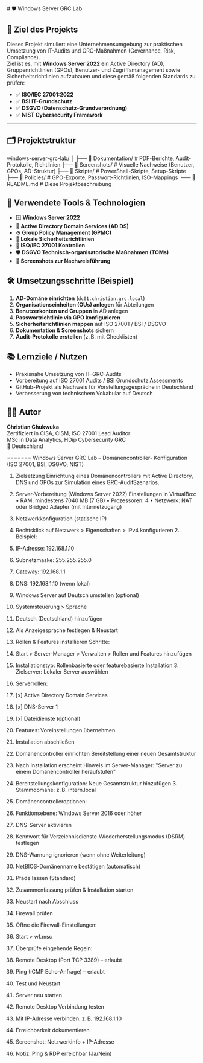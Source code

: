 
﻿# 🛡️ Windows Server GRC Lab

## 🎯 Ziel des Projekts

Dieses Projekt simuliert eine Unternehmensumgebung zur praktischen Umsetzung von IT-Audits und GRC-Maßnahmen (Governance, Risk, Compliance).  
Ziel ist es, mit **Windows Server 2022** ein Active Directory (AD), Gruppenrichtlinien (GPOs), Benutzer- und Zugriffsmanagement sowie Sicherheitsrichtlinien aufzubauen und diese gemäß folgenden Standards zu prüfen:

- ✅ **ISO/IEC 27001:2022**
- ✅ **BSI IT-Grundschutz**
- ✅ **DSGVO (Datenschutz-Grundverordnung)**
- ✅ **NIST Cybersecurity Framework**

---

## 🗂️ Projektstruktur


windows-server-grc-lab/
│
├── 📁 Dokumentation/       # PDF-Berichte, Audit-Protokolle, Richtlinien
├── 📁 Screenshots/         # Visuelle Nachweise (Benutzer, GPOs, AD-Struktur)
├── 📁 Skripte/             # PowerShell-Skripte, Setup-Skripte
├── 📁 Policies/            # GPO-Exporte, Passwort-Richtlinien, ISO-Mappings
└── 📄 README.md            # Diese Projektbeschreibung


## 🧰 Verwendete Tools & Technologien

- 🪟 **Windows Server 2022**
- 🧩 **Active Directory Domain Services (AD DS)**
- ⚙️ **Group Policy Management (GPMC)**
- 🔐 **Lokale Sicherheitsrichtlinien**
- 🧾 **ISO/IEC 27001 Kontrollen**
- 🛡️ **DSGVO Technisch-organisatorische Maßnahmen (TOMs)**
- 📸 **Screenshots zur Nachweisführung**



## 🛠️ Umsetzungsschritte (Beispiel)

1. **AD-Domäne einrichten** (`dc01.christian.grc.local`)
2. **Organisationseinheiten (OUs) anlegen** für Abteilungen
3. **Benutzerkonten und Gruppen** in AD anlegen
4. **Passwortrichtlinie via GPO konfigurieren**
5. **Sicherheitsrichtlinien mappen** auf ISO 27001 / BSI / DSGVO
6. **Dokumentation & Screenshots** sichern
7. **Audit-Protokolle erstellen** (z. B. mit Checklisten)




## 📚 Lernziele / Nutzen

- Praxisnahe Umsetzung von IT-GRC-Audits
- Vorbereitung auf ISO 27001 Audits / BSI Grundschutz Assessments
- GitHub-Projekt als Nachweis für Vorstellungsgespräche in Deutschland
- Verbesserung von technischem Vokabular auf Deutsch



## 🧑‍💻 Autor

**Christian Chukwuka**  
Zertifiziert in CISA, CISM, ISO 27001 Lead Auditor  
MSc in Data Analytics, HDip Cybersecurity GRC  
📍 Deutschland


=======
Windows Server GRC Lab – Domänencontroller- 
Konfiguration (ISO 27001, BSI, DSGVO, NIST) 
1.	Zielsetzung 
Einrichtung eines Domänencontrollers mit Active Directory, DNS und GPOs zur Simulation eines GRC-AuditSzenarios. 
  
2.	Server-Vorbereitung (Windows Server 2022) 
 Einstellungen in VirtualBox: 
•	RAM: mindestens 7040 MB (7 GB) 
•	Prozessoren: 4 
•	Netzwerk: NAT oder Bridged Adapter (mit Internetzugang) 
  
3.	Netzwerkkonfiguration (statische IP) 
1. Rechtsklick auf Netzwerk > Eigenschaften > IPv4 konfigurieren 2. Beispiel: 
3.	IP-Adresse: 192.168.1.10 
4.	Subnetzmaske: 255.255.255.0 
5.	Gateway: 192.168.1.1 
6.	DNS: 192.168.1.10 (wenn lokal) 
  
4.	Windows Server auf Deutsch umstellen (optional) 
1.	Systemsteuerung > Sprache 
2.	Deutsch (Deutschland) hinzufügen 
3.	Als Anzeigesprache festlegen & Neustart 
  
5.	Rollen & Features installieren 
 Schritte: 
1.	Start > Server-Manager > Verwalten > Rollen und Features hinzufügen 
2.	Installationstyp: Rollenbasierte oder featurebasierte Installation 3. Zielserver: Lokaler Server auswählen 
4.	Serverrollen: 
5.	[x] Active Directory Domain Services 
6.	[x] DNS-Server 
1 
7.	[x] Dateidienste (optional) 
8.	Features: Voreinstellungen übernehmen 
9.	Installation abschließen 
  
6.	Domänencontroller einrichten 
 Bereitstellung einer neuen Gesamtstruktur 
1.	Nach Installation erscheint Hinweis im Server-Manager: "Server zu einem Domänencontroller heraufstufen" 
2.	Bereitstellungskonfiguration: Neue Gesamtstruktur hinzufügen 3. Stammdomäne: z. B. intern.local 
4.	Domänencontrolleroptionen: 
5.	Funktionsebene: Windows Server 2016 oder höher 
6.	DNS-Server aktivieren 
7.	Kennwort für Verzeichnisdienste-Wiederherstellungsmodus (DSRM) festlegen 
8.	DNS-Warnung ignorieren (wenn ohne Weiterleitung) 
9.	NetBIOS-Domänenname bestätigen (automatisch) 
10.	Pfade lassen (Standard) 
11.	Zusammenfassung prüfen & Installation starten 
12.	Neustart nach Abschluss 
  
7.	Firewall prüfen 
1.	Öffne die Firewall-Einstellungen: 
2.	Start > wf.msc 
3.	Überprüfe eingehende Regeln: 
4.	Remote Desktop (Port TCP 3389) – erlaubt 
5.	Ping (ICMP Echo-Anfrage) – erlaubt 
  
8.	Test und Neustart 
1.	Server neu starten 
2.	Remote Desktop Verbindung testen 
3.	Mit IP-Adresse verbinden: z. B. 192.168.1.10 
4.	Erreichbarkeit dokumentieren 
5.	Screenshot: Netzwerkinfo + IP-Adresse 
6.	Notiz: Ping & RDP erreichbar (Ja/Nein) 
  

 
